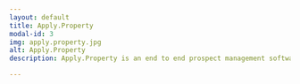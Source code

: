 ```yaml
---
layout: default
title: Apply.Property
modal-id: 3
img: apply.property.jpg
alt: Apply.Property
description: Apply.Property is an end to end prospect management software for both residential and commercial property agencies.

---
```

